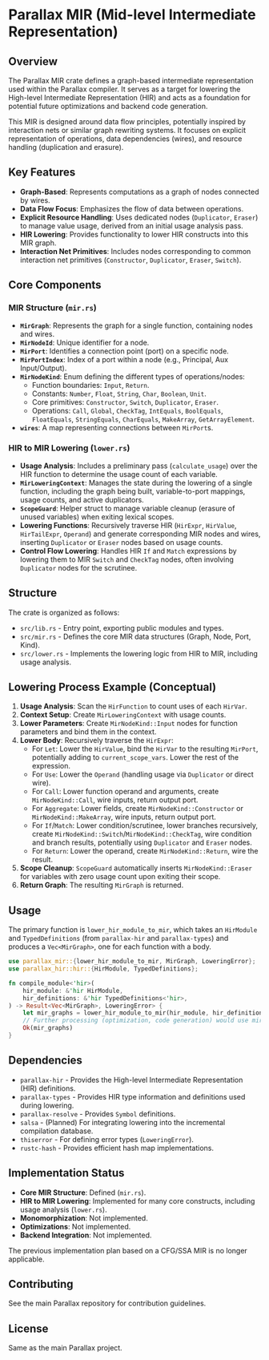# Parallax MIR (Mid-level Intermediate Representation)

## Overview

The Parallax MIR crate defines a graph-based intermediate representation used within the Parallax compiler. It serves as a target for lowering the High-level Intermediate Representation (HIR) and acts as a foundation for potential future optimizations and backend code generation.

This MIR is designed around data flow principles, potentially inspired by interaction nets or similar graph rewriting systems. It focuses on explicit representation of operations, data dependencies (wires), and resource handling (duplication and erasure).

## Key Features

- **Graph-Based**: Represents computations as a graph of nodes connected by wires.
- **Data Flow Focus**: Emphasizes the flow of data between operations.
- **Explicit Resource Handling**: Uses dedicated nodes (`Duplicator`, `Eraser`) to manage value usage, derived from an initial usage analysis pass.
- **HIR Lowering**: Provides functionality to lower HIR constructs into this MIR graph.
- **Interaction Net Primitives**: Includes nodes corresponding to common interaction net primitives (`Constructor`, `Duplicator`, `Eraser`, `Switch`).

## Core Components

### MIR Structure (`mir.rs`)

- **`MirGraph`**: Represents the graph for a single function, containing nodes and wires.
- **`MirNodeId`**: Unique identifier for a node.
- **`MirPort`**: Identifies a connection point (port) on a specific node.
- **`MirPortIndex`**: Index of a port within a node (e.g., Principal, Aux Input/Output).
- **`MirNodeKind`**: Enum defining the different types of operations/nodes:
    - Function boundaries: `Input`, `Return`.
    - Constants: `Number`, `Float`, `String`, `Char`, `Boolean`, `Unit`.
    - Core primitives: `Constructor`, `Switch`, `Duplicator`, `Eraser`.
    - Operations: `Call`, `Global`, `CheckTag`, `IntEquals`, `BoolEquals`, `FloatEquals`, `StringEquals`, `CharEquals`, `MakeArray`, `GetArrayElement`.
- **`wires`**: A map representing connections between `MirPort`s.

### HIR to MIR Lowering (`lower.rs`)

- **Usage Analysis**: Includes a preliminary pass (`calculate_usage`) over the HIR function to determine the usage count of each variable.
- **`MirLoweringContext`**: Manages the state during the lowering of a single function, including the graph being built, variable-to-port mappings, usage counts, and active duplicators.
- **`ScopeGuard`**: Helper struct to manage variable cleanup (erasure of unused variables) when exiting lexical scopes.
- **Lowering Functions**: Recursively traverse HIR (`HirExpr`, `HirValue`, `HirTailExpr`, `Operand`) and generate corresponding MIR nodes and wires, inserting `Duplicator` or `Eraser` nodes based on usage counts.
- **Control Flow Lowering**: Handles HIR `If` and `Match` expressions by lowering them to MIR `Switch` and `CheckTag` nodes, often involving `Duplicator` nodes for the scrutinee.

## Structure

The crate is organized as follows:

- `src/lib.rs` - Entry point, exporting public modules and types.
- `src/mir.rs` - Defines the core MIR data structures (Graph, Node, Port, Kind).
- `src/lower.rs` - Implements the lowering logic from HIR to MIR, including usage analysis.

## Lowering Process Example (Conceptual)

1.  **Usage Analysis**: Scan the `HirFunction` to count uses of each `HirVar`.
2.  **Context Setup**: Create `MirLoweringContext` with usage counts.
3.  **Lower Parameters**: Create `MirNodeKind::Input` nodes for function parameters and bind them in the context.
4.  **Lower Body**: Recursively traverse the `HirExpr`:
    -   For `Let`: Lower the `HirValue`, bind the `HirVar` to the resulting `MirPort`, potentially adding to `current_scope_vars`. Lower the rest of the expression.
    -   For `Use`: Lower the `Operand` (handling usage via `Duplicator` or direct wire).
    -   For `Call`: Lower function operand and arguments, create `MirNodeKind::Call`, wire inputs, return output port.
    -   For `Aggregate`: Lower fields, create `MirNodeKind::Constructor` or `MirNodeKind::MakeArray`, wire inputs, return output port.
    -   For `If`/`Match`: Lower condition/scrutinee, lower branches recursively, create `MirNodeKind::Switch`/`MirNodeKind::CheckTag`, wire condition and branch results, potentially using `Duplicator` and `Eraser` nodes.
    -   For `Return`: Lower the operand, create `MirNodeKind::Return`, wire the result.
5.  **Scope Cleanup**: `ScopeGuard` automatically inserts `MirNodeKind::Eraser` for variables with zero usage count upon exiting their scope.
6.  **Return Graph**: The resulting `MirGraph` is returned.

## Usage

The primary function is `lower_hir_module_to_mir`, which takes an `HirModule` and `TypedDefinitions` (from `parallax-hir` and `parallax-types`) and produces a `Vec<MirGraph>`, one for each function with a body.

```rust
use parallax_mir::{lower_hir_module_to_mir, MirGraph, LoweringError};
use parallax_hir::hir::{HirModule, TypedDefinitions};

fn compile_module<'hir>(
    hir_module: &'hir HirModule,
    hir_definitions: &'hir TypedDefinitions<'hir>,
) -> Result<Vec<MirGraph>, LoweringError> {
    let mir_graphs = lower_hir_module_to_mir(hir_module, hir_definitions)?;
    // Further processing (optimization, code generation) would use mir_graphs
    Ok(mir_graphs)
}
```

## Dependencies

- `parallax-hir` - Provides the High-level Intermediate Representation (HIR) definitions.
- `parallax-types` - Provides HIR type information and definitions used during lowering.
- `parallax-resolve` - Provides `Symbol` definitions.
- `salsa` - (Planned) For integrating lowering into the incremental compilation database.
- `thiserror` - For defining error types (`LoweringError`).
- `rustc-hash` - Provides efficient hash map implementations.

## Implementation Status

- **Core MIR Structure**: Defined (`mir.rs`).
- **HIR to MIR Lowering**: Implemented for many core constructs, including usage analysis (`lower.rs`).
- **Monomorphization**: Not implemented.
- **Optimizations**: Not implemented.
- **Backend Integration**: Not implemented.

The previous implementation plan based on a CFG/SSA MIR is no longer applicable.

## Contributing

See the main Parallax repository for contribution guidelines.

## License

Same as the main Parallax project. 